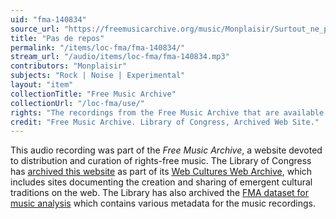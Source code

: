 ```yaml
---
uid: "fma-140834"
source_url: "https://freemusicarchive.org/music/Monplaisir/Surtout_ne_pas_se_perdre_2011-2016/Monplaisir_-_Surtout_ne_pas_se_perdre_2011-2016_-_31_Pas_de_repos"
title: "Pas de repos"
permalink: "/items/loc-fma/fma-140834/"
stream_url: "/audio/items/loc-fma/fma-140834.mp3"
contributors: "Monplaisir"
subjects: "Rock | Noise | Experimental"
layout: "item"
collectionTitle: "Free Music Archive"
collectionUrl: "/loc-fma/use/"
rights: "The recordings from the Free Music Archive that are available on Citizen DJ have a CC0 1.0 Universal License (Public Domain Dedication) which means you can copy, modify, distribute and perform the work, even for commercial purposes, all without asking permission."
credit: "Free Music Archive. Library of Congress, Archived Web Site."
---
```


This audio recording was part of the _Free Music Archive_, a website devoted to distribution and curation of rights-free music. The Library of Congress has [archived this website](https://www.loc.gov/item/lcwaN0026492/) as part of its [Web Cultures Web Archive](https://www.loc.gov/collections/web-cultures-web-archive/about-this-collection/), which includes sites documenting the creation and sharing of emergent cultural traditions on the web. The Library has also archived the [FMA dataset for music analysis](https://catalog.loc.gov/vwebv/search?searchCode=LCCN&searchArg=2018655052&searchType=1&permalink=y) which contains various metadata for the music recordings.